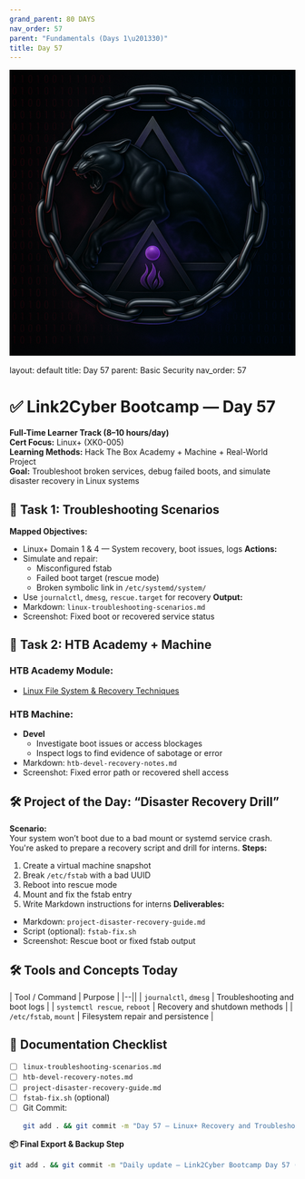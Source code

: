 ```yaml
---
grand_parent: 80 DAYS
nav_order: 57
parent: "Fundamentals (Days 1\u201330)"
title: Day 57
---
```

![Panther Icon](/assets/icons/icon-cyber-panther.png)

layout: default
title: Day 57
parent: Basic Security
nav_order: 57

# ✅ Link2Cyber Bootcamp — Day 57
**Full-Time Learner Track (8–10 hours/day)**  
**Cert Focus:** Linux+ (XK0-005)  
**Learning Methods:** Hack The Box Academy + Machine + Real-World Project  
**Goal:** Troubleshoot broken services, debug failed boots, and simulate disaster recovery in Linux systems
## 🔧 Task 1: Troubleshooting Scenarios
**Mapped Objectives:**  
- Linux+ Domain 1 & 4 — System recovery, boot issues, logs
**Actions:**  
- Simulate and repair:
  - Misconfigured fstab  
  - Failed boot target (rescue mode)  
  - Broken symbolic link in `/etc/systemd/system/`  
- Use `journalctl`, `dmesg`, `rescue.target` for recovery
**Output:**  
- Markdown: `linux-troubleshooting-scenarios.md`  
- Screenshot: Fixed boot or recovered service status
## 🧪 Task 2: HTB Academy + Machine
### HTB Academy Module:
- [Linux File System & Recovery Techniques](https://academy.hackthebox.com/module/105)
### HTB Machine:
- **Devel**  
  - Investigate boot issues or access blockages  
  - Inspect logs to find evidence of sabotage or error
- Markdown: `htb-devel-recovery-notes.md`  
- Screenshot: Fixed error path or recovered shell access
## 🛠️ Project of the Day: “Disaster Recovery Drill”
**Scenario:**  
Your system won’t boot due to a bad mount or systemd service crash. You're asked to prepare a recovery script and drill for interns.
**Steps:**  
1. Create a virtual machine snapshot  
2. Break `/etc/fstab` with a bad UUID  
3. Reboot into rescue mode  
4. Mount and fix the fstab entry  
5. Write Markdown instructions for interns
**Deliverables:**  
- Markdown: `project-disaster-recovery-guide.md`  
- Script (optional): `fstab-fix.sh`  
- Screenshot: Rescue boot or fixed fstab output
## 🛠️ Tools and Concepts Today
| Tool / Command     | Purpose                                        |
|--||
| `journalctl`, `dmesg` | Troubleshooting and boot logs              |
| `systemctl rescue`, `reboot` | Recovery and shutdown methods        |
| `/etc/fstab`, `mount` | Filesystem repair and persistence          |
## 📁 Documentation Checklist
- [ ] `linux-troubleshooting-scenarios.md`  
- [ ] `htb-devel-recovery-notes.md`  
- [ ] `project-disaster-recovery-guide.md`  
- [ ] `fstab-fix.sh` (optional)  
- [ ] Git Commit:
  ```bash
  git add . && git commit -m "Day 57 – Linux+ Recovery and Troubleshooting Project" && git push origin main
  ```
**📦 Final Export & Backup Step**
```bash
git add . && git commit -m "Daily update – Link2Cyber Bootcamp Day 57 (Linux+ HTB + Recovery Project)" && git push origin main
```
